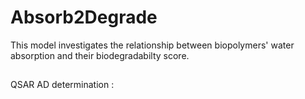 # Absorb2Degrade
 This model investigates the relationship between biopolymers' water absorption and their biodegradabilty score. 

 ##
QSAR AD determination : 
